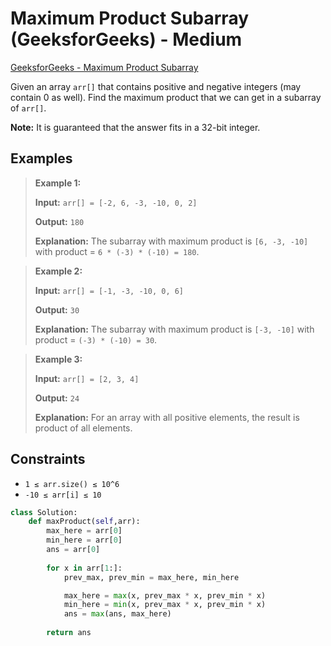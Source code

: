 # Maximum Product Subarray (GeeksforGeeks) - Medium

[GeeksforGeeks - Maximum Product Subarray](https://www.geeksforgeeks.org/problems/maximum-product-subarray3604/1)

Given an array `arr[]` that contains positive and negative integers (may contain 0 as well). Find the maximum product that we can get in a subarray of `arr[]`.

**Note:** It is guaranteed that the answer fits in a 32-bit integer.

## Examples

> **Example 1:**
>
> **Input:** `arr[] = [-2, 6, -3, -10, 0, 2]`
>
> **Output:** `180`
>
> **Explanation:** The subarray with maximum product is `[6, -3, -10]` with product = `6 * (-3) * (-10) = 180`.

> **Example 2:**
>
> **Input:** `arr[] = [-1, -3, -10, 0, 6]`
>
> **Output:** `30`
>
> **Explanation:** The subarray with maximum product is `[-3, -10]` with product = `(-3) * (-10) = 30`.

> **Example 3:**
>
> **Input:** `arr[] = [2, 3, 4]`
>
> **Output:** `24`
>
> **Explanation:** For an array with all positive elements, the result is product of all elements.

## Constraints

- `1 ≤ arr.size() ≤ 10^6`
- `-10 ≤ arr[i] ≤ 10`

```Python
class Solution:
	def maxProduct(self,arr):
	    max_here = arr[0]
	    min_here = arr[0]
	    ans = arr[0]
		
	    for x in arr[1:]:
            prev_max, prev_min = max_here, min_here

            max_here = max(x, prev_max * x, prev_min * x)
            min_here = min(x, prev_max * x, prev_min * x)
            ans = max(ans, max_here)
            
        return ans
```